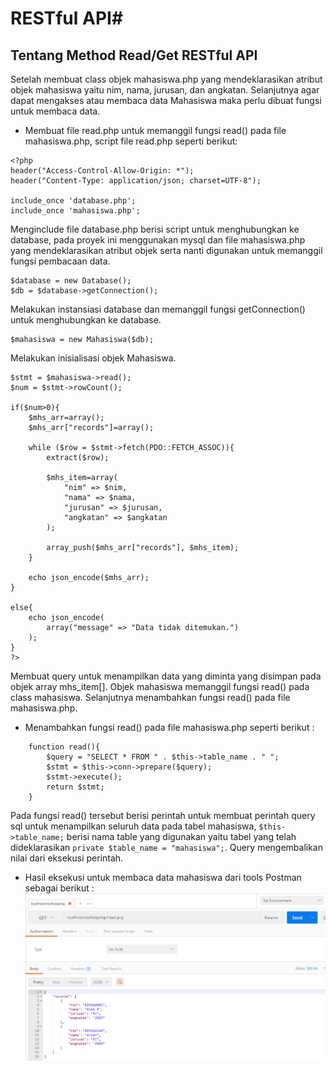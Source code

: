 # RESTful API#
## Tentang Method Read/Get RESTful API ##
Setelah membuat class objek mahasiswa.php yang mendeklarasikan atribut objek mahasiswa yaitu nim, nama, jurusan, dan angkatan. Selanjutnya agar dapat mengakses atau membaca data Mahasiswa maka perlu dibuat fungsi untuk membaca data.
* Membuat file read.php untuk memanggil fungsi read() pada file mahasiswa.php, script file read.php seperti berikut:
```
<?php
header("Access-Control-Allow-Origin: *");
header("Content-Type: application/json; charset=UTF-8");

include_once 'database.php';
include_once 'mahasiswa.php';
```
Menginclude file database.php berisi script untuk menghubungkan ke database, pada proyek ini menggunakan mysql dan file mahasiswa.php yang mendeklarasikan atribut objek serta nanti digunakan untuk memanggil fungsi pembacaan data.
```
$database = new Database();
$db = $database->getConnection();
```
Melakukan instansiasi database dan memanggil fungsi getConnection() untuk menghubungkan ke database.
```
$mahasiswa = new Mahasiswa($db);
```
Melakukan inisialisasi  objek Mahasiswa.
```
$stmt = $mahasiswa->read();
$num = $stmt->rowCount();

if($num>0){
    $mhs_arr=array();
    $mhs_arr["records"]=array();

    while ($row = $stmt->fetch(PDO::FETCH_ASSOC)){
        extract($row);
 
        $mhs_item=array(
            "nim" => $nim,
            "nama" => $nama,
            "jurusan" => $jurusan,
            "angkatan" => $angkatan
        );
 
        array_push($mhs_arr["records"], $mhs_item);
    }
 
    echo json_encode($mhs_arr);
}
 
else{
    echo json_encode(
        array("message" => "Data tidak ditemukan.")
    );
}
?>
```
Membuat query untuk menampilkan data yang diminta yang disimpan pada objek array mhs_item[]. Objek mahasiswa memanggil fungsi read() pada class mahasiswa. Selanjutnya menambahkan fungsi read() pada file mahasiswa.php.
* Menambahkan fungsi read() pada file mahasiswa.php seperti berikut :
```
    function read(){
		$query = "SELECT * FROM " . $this->table_name . " "; 
		$stmt = $this->conn->prepare($query);
		$stmt->execute(); 
		return $stmt;
    }
```
Pada fungsi read() tersebut berisi perintah untuk membuat perintah query sql untuk menampilkan seluruh data pada tabel mahasiswa, ```$this->table_name;``` berisi nama table yang digunakan yaitu tabel yang telah dideklarasikan ```private $table_name = "mahasiswa";```. Query mengembalikan nilai dari eksekusi perintah.
* Hasil eksekusi untuk membaca data mahasiswa dari tools Postman sebagai berikut :
![Hasil Read()](https://github.com/slamet789/restfulapi/blob/tentang-read/hasil-read.png "Hasil membaca data mahasiswa")
